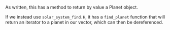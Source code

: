As written, this has a method to return by value a Planet object.

If we instead use `solar_system_find.H`, it has a `find_planet`
function that will return an iterator to a planet in our vector, which
can then be dereferenced.

